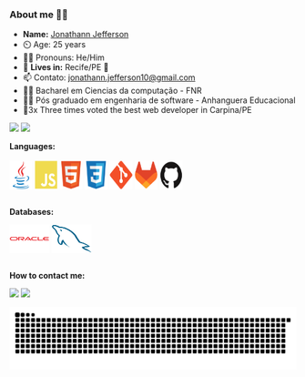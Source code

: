 ### About me 👨‍💻 
- <b>Name:</b>  <a href="https://www.linkedin.com/in/jonathann-jefferson-21a682134/">Jonathann Jefferson</a>
- ⏲️ Age:</b> 25 years
- 👨‍💻 Pronouns:</b> He/Him
- 🌇 <b>Lives in:</b> Recife/PE 🌴 
- 📫 Contato: <a>jonathann.jefferson10@gmail.com</a>
- 👨‍💻 Bacharel em Ciencias da computação - FNR
- 👨‍💻 Pós graduado em engenharia de software - Anhanguera Educacional
- 🥇3x Three times voted the best web developer in Carpina/PE


<a href="https://github.com/jonathannjefferson"></a>
  <img height="180em" src="https://github-readme-stats.vercel.app/api?username=jonathannjefferson&show_icons=true&theme=github_dark&include_all_commits=true&count_private=true"/>
  <img height="180em" src="https://github-readme-stats.vercel.app/api/top-langs/?username=jonathannjefferson&layout=compact&langs_count=7&theme=github_dark"/>
</div>
<b>Languages:</b><br>
<div style="display: inline_block"><br>
  <img align="center" alt="Jonathann-JAVA" height="50" width="40" src="https://raw.githubusercontent.com/devicons/devicon/master/icons/java/java-original.svg"/> 
  <img align="center" alt="Jonathann-Js" height="50" width="40" src="https://raw.githubusercontent.com/devicons/devicon/master/icons/javascript/javascript-plain.svg"/>
  <img align="center" alt="Jonathann-HTML" height="50" width="40" src="https://raw.githubusercontent.com/devicons/devicon/master/icons/html5/html5-original.svg"/>
  <img align="center" alt="Jonathann-CSS" height="50" width="40" src="https://raw.githubusercontent.com/devicons/devicon/master/icons/css3/css3-original.svg">
  <img align="center" alt="Jonathann-GIT" height="50" width="40" src="https://raw.githubusercontent.com/devicons/devicon/master/icons/git/git-original.svg">
  <img align="center" alt="Jonathann-GITLAB" height="50" width="40" src="https://raw.githubusercontent.com/devicons/devicon/master/icons/gitlab/gitlab-original.svg">
  <img align="center" alt="Jonathann-GITHUB" height="50" width="40" src="https://raw.githubusercontent.com/devicons/devicon/master/icons/github/github-original.svg">
</div><br>

 
<b>Databases:</b>
 
<div style="display: inline_block">
  <img align="center" alt="Jonathann-Oracle" height="50" width="70" src="https://raw.githubusercontent.com/devicons/devicon/master/icons/oracle/oracle-original.svg">
  <img align="center" alt="Jonathann-MySql" height="50" width="70" src="https://raw.githubusercontent.com/devicons/devicon/master/icons/mysql/mysql-original.svg">
</div>
 
<br><b>How to contact me:</b><br>
 
<div> 
  <a href="mailto:jonathann.jefferson10@gmail.com"><img src="https://img.shields.io/badge/Gmail-D14836?style=for-the-badge&logo=gmail&logoColor=white" target="_blank"></a>
  <a href="https://www.linkedin.com/in/jonathann-jefferson-21a682134/" target="_blank"><img src="https://img.shields.io/badge/-LinkedIn-%230077B5?style=for-the-badge&logo=linkedin&logoColor=white" target="_blank"></a> 
 
  ![Snake animation](https://github.com/jonathannjefferson/jonathannjefferson/blob/output/github-contribution-grid-snake.svg)
 </div>
